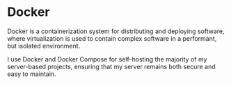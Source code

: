 # Docker


Docker is a containerization system for distributing and deploying software, where virtualization is used to contain complex software in a performant, but isolated environment.


I use Docker and Docker Compose for self-hosting the majority of my server-based projects, ensuring that my server remains both secure and easy to maintain.
